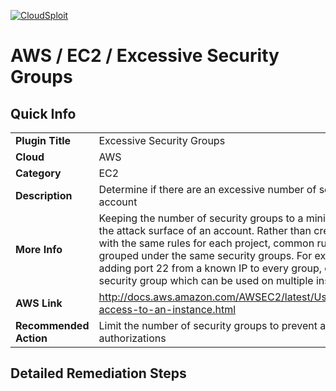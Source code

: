 [![CloudSploit](https://cloudsploit.com/img/logo-new-big-text-100.png "CloudSploit")](https://cloudsploit.com)

# AWS / EC2 / Excessive Security Groups

## Quick Info

| | |
|-|-|
| **Plugin Title** | Excessive Security Groups |
| **Cloud** | AWS |
| **Category** | EC2 |
| **Description** | Determine if there are an excessive number of security groups in the account |
| **More Info** | Keeping the number of security groups to a minimum helps reduce the attack surface of an account. Rather than creating new groups with the same rules for each project, common rules should be grouped under the same security groups. For example, instead of adding port 22 from a known IP to every group, create a single "SSH" security group which can be used on multiple instances. |
| **AWS Link** | http://docs.aws.amazon.com/AWSEC2/latest/UserGuide/authorizing-access-to-an-instance.html |
| **Recommended Action** | Limit the number of security groups to prevent accidental authorizations |

## Detailed Remediation Steps


